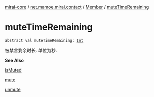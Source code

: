 [mirai-core](../../index.md) / [net.mamoe.mirai.contact](../index.md) / [Member](index.md) / [muteTimeRemaining](./mute-time-remaining.md)

# muteTimeRemaining

`abstract val muteTimeRemaining: `[`Int`](https://kotlinlang.org/api/latest/jvm/stdlib/kotlin/-int/index.html)

被禁言剩余时长. 单位为秒.

**See Also**

[isMuted](../is-muted.md)

[mute](mute.md)

[unmute](unmute.md)


